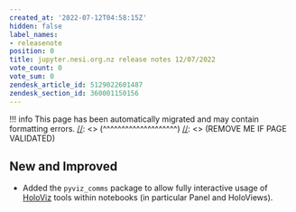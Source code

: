```yaml
---
created_at: '2022-07-12T04:58:15Z'
hidden: false
label_names:
- releasenote
position: 0
title: jupyter.nesi.org.nz release notes 12/07/2022
vote_count: 0
vote_sum: 0
zendesk_article_id: 5129022601487
zendesk_section_id: 360001150156
---
```



[//]: <> (REMOVE ME IF PAGE VALIDATED)
[//]: <> (vvvvvvvvvvvvvvvvvvvv)
!!! info
    This page has been automatically migrated and may contain formatting errors.
[//]: <> (^^^^^^^^^^^^^^^^^^^^)
[//]: <> (REMOVE ME IF PAGE VALIDATED)
## New and Improved

-   Added the `pyviz_comms` package to allow fully interactive usage of
    [HoloViz](https://holoviz.org/index.html) tools within notebooks (in
    particular Panel and HoloViews).

 
